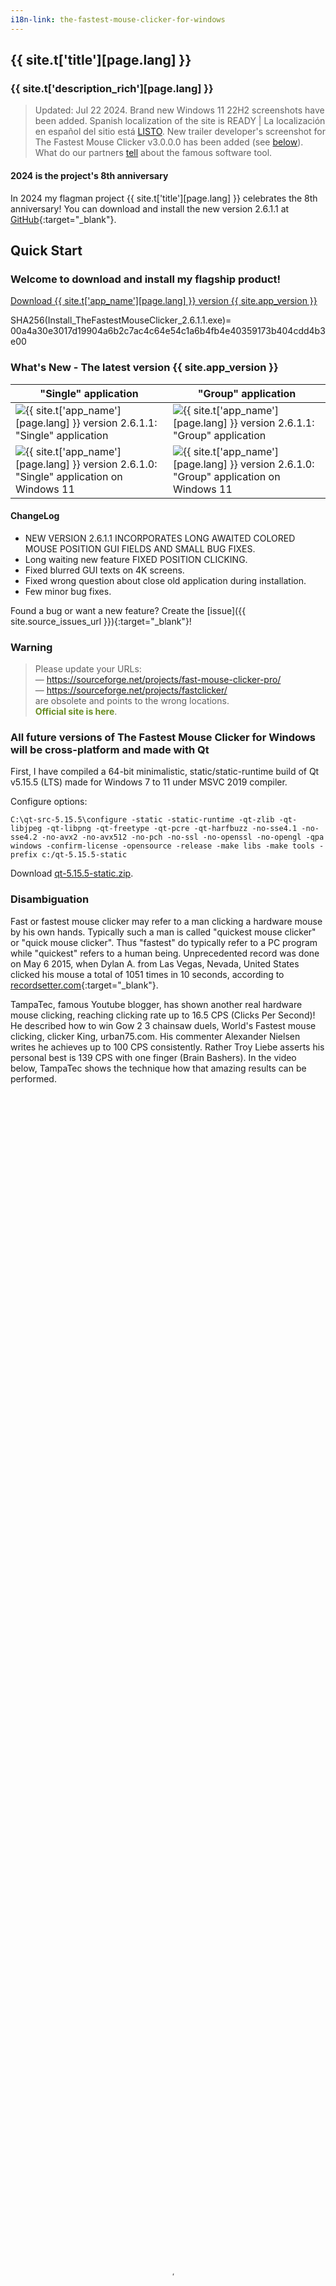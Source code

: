 ```yaml
---
i18n-link: the-fastest-mouse-clicker-for-windows
---
```


## {{ site.t['title'][page.lang] }}

### {{ site.t['description_rich'][page.lang] }}

> Updated: Jul 22 2024. Brand new Windows 11 22H2 screenshots have been added. Spanish localization of the site is READY | La localización en español del sitio está [LISTO](https://windows-2048.github.io/es/El-Clicker-de-Raton-Mas-Rapido-para-Windows/).
New trailer developer's screenshot for The Fastest Mouse Clicker v3.0.0.0 has been added (see [below](index.html#TheFastestMouseClickerQt)).
What do our partners [tell](index.html#Partners) about the famous software tool.

#### 2024 is the project's 8th anniversary

In 2024 my flagman project {{ site.t['title'][page.lang] }} celebrates the 8th anniversary! You can download and install
the new version 2.6.1.1
at [GitHub](https://github.com/windows-2048/The-Fastest-Mouse-Clicker-for-Windows/releases/tag/v2.6.1.1){:target="_blank"}.

<a name="QuickStart"></a>
## Quick Start

### Welcome to download and install my flagship product!

<a href="{{ site.download_link_main }}" class="btn btn--stripe">Download {{ site.t['app_name'][page.lang] }} version {{ site.app_version }}</a>

SHA256(Install_TheFastestMouseClicker_2.6.1.1.exe)= 00a4a30e3017d19904a6b2c7ac4c64e54c1a6b4fb4e40359173b404cdd4b3e00

<a name="ChangeLog"></a>
### What's New - The latest version&nbsp;{{ site.app_version }}

"Single" application | "Group" application
----- | -----
![{{ site.t['app_name'][page.lang] }} version 2.6.1.1: "Single" application](screenshots_new/v2.6.1.1/tfmcfw_singleapp_v2.6.1.1.png) | ![{{ site.t['app_name'][page.lang] }} version 2.6.1.1: "Group" application](screenshots_new/v2.6.1.1/tfmcfw_groupapp_v2.6.1.1.png)
![{{ site.t['app_name'][page.lang] }} version 2.6.1.0: "Single" application on Windows 11](screenshots_new/v2.6.1.0/tfmcfw-win11-22h2-sapp.jpg) | ![{{ site.t['app_name'][page.lang] }} version 2.6.1.0: "Group" application on Windows 11](screenshots_new/v2.6.1.0/tfmcfw-win11-22h2-gapp.jpg)

#### ChangeLog

* NEW VERSION 2.6.1.1 INCORPORATES LONG AWAITED COLORED MOUSE POSITION GUI FIELDS AND SMALL BUG FIXES.
* Long waiting new feature FIXED POSITION CLICKING.
* Fixed blurred GUI texts on 4K screens.
* Fixed wrong question about close old application during installation.
* Few minor bug fixes.

Found a bug or want a new feature? Create the [issue]({{ site.source_issues_url }}){:target="_blank"}!

### Warning

> Please update your URLs:
> <br/>— <span style="color:DarkOrange;">https://sourceforge.net/projects/fast-mouse-clicker-pro/</span>
> <br/>— <span style="color:DarkOrange;">https://sourceforge.net/projects/fastclicker/</span>
> <br/>are obsolete and points to the wrong locations.
> <br/><span style="color:OliveDrab;"><b>Official site is here</b></span>.

### All future versions of The Fastest Mouse Clicker for Windows will be cross-platform and made with Qt

First, I have compiled a 64-bit minimalistic, static/static-runtime build of Qt v5.15.5 (LTS) made for Windows 7 to 11 under MSVC 2019 compiler.

Configure options:

```
C:\qt-src-5.15.5\configure -static -static-runtime -qt-zlib -qt-libjpeg -qt-libpng -qt-freetype -qt-pcre -qt-harfbuzz -no-sse4.1 -no-sse4.2 -no-avx2 -no-avx512 -no-pch -no-ssl -no-openssl -no-opengl -qpa windows -confirm-license -opensource -release -make libs -make tools -prefix c:/qt-5.15.5-static
```

Download [qt-5.15.5-static.zip](https://filedn.com/llBp1EbMQML0Hdv9A9SVo6b/qt-5.15.5-static.zip).

### Disambiguation

Fast or fastest mouse clicker may refer to a man clicking a hardware mouse by his own hands.
Typically such a man is called "quickest mouse clicker" or "quick mouse clicker".
Thus "fastest" do typically refer to a PC program while "quickest" refers to a human being.
Unprecedented record was done on May 6 2015, when Dylan A. from Las Vegas, Nevada, United States
clicked his mouse a total of 1051 times in 10 seconds, according to
[recordsetter.com](https://recordsetter.com/world-record/mouse-clicks-10/41199){:target="_blank"}.

<p>
TampaTec, famous Youtube blogger, has shown another real hardware mouse clicking, reaching clicking rate up to 16.5&nbsp;CPS (Clicks Per Second)!
He described how to win Gow&nbsp;2&nbsp;3 chainsaw duels, World's Fastest mouse clicking, clicker King, urban75.com.
His commenter Alexander Nielsen writes he achieves up to 100&nbsp;CPS consistently.
Rather Troy Liebe asserts his personal best is 139&nbsp;CPS with one finger (Brain Bashers).
In the video below, TampaTec shows the technique how that amazing results can be performed.
 <video style="outline:none; width:100%; height:100%;" controls preload="none" poster="videos/worlds-fastest-clicker-720p.jpg">
  <source src="videos/worlds-fastest-clicker-720p.mp4" type="video/mp4"/>
  Your browser does not support the video tag.
</video>
<a href="https://www.youtube.com/watch?v=r8Tlb3FrmhQ" target="_blank">Watch the original video "World's fastest mouse clicker- How to Win Gow Chainsaw duels!" in Youtube.</a>
</p>

## Table of Contents

* [Introduction](index.html#Introduction)
* [Features](index.html#Features)
* [Comparison](index.html#Comparison)
* [Technology](index.html#Technology)
* [Mouse Polling Rate](index.html#Mouse_Polling_Rate)
* [Source Code](index.html#SourceCode)
* [The Fastest Mouse Clicker v3.0.0.0 (cross-platform Qt edition)](index.html#TheFastestMouseClickerQt)
* [Help How To Use](index.html#HelpHowToUse)
* [Screenshots](index.html#Screenshots)
* [Partners](index.html#Partners)
* [Video Reviews From Our Users](index.html#Reviews_from_our_users)
* [Frequently Asked Questions (FAQ)](index.html#FAQ)
* [Downloads for all the versions](index.html#Downloads)
* [Contacts](index.html#Contacts)

<a name="Introduction"></a>
## Introduction

This is the official site to download various versions of {{ site.t['app_name'][page.lang] }}.
Introducing the fastest mouse clicker you have ever experienced!

Tired of slow, unresponsive mouse clickers that just don’t do the job? Look no further! Our revolutionary new mouse clicker app for Windows is here to change the game.

We take pride in utilizing the hidden power of the Win32 SendInput() API, which sets our app apart from all the competitors. This unique technology allows us to guarantee that our app is the fastest and most efficient mouse clicker available on the market.

So why wait? Boost your productivity and gaming experience with these incredible features:

* Unrivaled Speed: Say goodbye to lags and delays, our superior Win32 SendInput() API integration provides the smoothest and quickest mouse clicks you’ve ever experienced.

* Customizable Settings: Tailor your click rates and intervals to your specific needs, save presets, and switch between them with ease.

* Easy-to-use Interface: Navigate through the app effortlessly with our sleek and user-friendly design.

* Perfect for Gamers and Professionals: Whether you’re into MMORPG’s, time-limited tasks, or data entry, our mouse clicker app enhances your performance and reduces strain on your hands.

* Regular Updates: We constantly aim to improve and provide you with the latest features - our app evolves with you.

* Trusted by Thousands: Join our growing community of satisfied users who have experienced the power of the fastest mouse clicker app for Windows.

What are you waiting for? Experience lightning-fast clicks and improve your digital experience like never before. Download and install the ultimate app today - because you deserve the best!


All the versions are shipped with SHA256 fingerprints to ensure you do download the genuine software.

Industry standard free open source mouse auto clicker emulates Windows clicks EXTREMELY QUICKLY via arrays of 1-1000 mouse events in Win32 <code><a href="https://docs.microsoft.com/en-us/windows/win32/api/winuser/nf-winuser-sendinput" target="_blank">SendInput()</a></code>, making up to 100 000 clicks per second. Brand new group clicking support, Command line for batch files, Auto-save on exit, Random clicking, App's window always topmost are supported. This compact standalone program is compiled and statically linked by gnu/gcc compiler and supports all the Windows 7 to 10 and Linux via Wine emulator. This clicker is the best for incremental games: Cooking, Soda, Minecraft etc.

The program is written in vanilla C++ with native Win32 API and linked statically thus it becomes a super-compact executable without external dependencies and can run on a bare Windows installation.

Free and fast, open source, full-featured, statically-linked mouse auto clicker for Windows written in vanilla C++. Uses hardware-limited arrayed Win32 <code><a href="https://docs.microsoft.com/en-us/windows/win32/api/winuser/nf-winuser-sendinput" target="_blank">SendInput()</a></code> calls to reach up to 100000 clicks/s. Supports command line, random clicks and record-play the sequences of clicks.

This is a professional tool for both quality assistance workflow and video game cheating.
Using keyboard keys (or mouse buttons) as a trigger, you can position the mouse, then hit a key to click up to 100000 times every second,
10 times faster then abandoned project at [sourceforge.net](https://sourceforge.net/projects/fastclicker/){:target="_blank"}.
{{ site.t['app_name'][page.lang] }} allows you to set an activation key to switch automatic clicking . There are two activation modes:
"press": the app will repeat clicking as long as the activation key is being pressed, and
"toggle": a Begin activation key press activates automatic clicking until an End activation key press deactivates it.
Of course, you can select arbitrary Begin and End trigger keys.
You also have the option to set a click number limitation. The mouse auto-clicker stops automatically when your desired number of clicks is reached.

If you desire to perform a Click Speed Test, go to elegant open source [implementation](https://all-mouse-auto-clickers.software/){:target="_blank"} working right in your web browser.
The Click Speed Test is a free click per second test, which measures your mouse clicking speed in given time frame. Playing the Click Speed Test is easy and fun at the same time.
The test is suitable for all types of auto-clicking software as well as for direct human hands testing in all age groups, so do not worry if you are just a high school student or a person with a corporate job or PhD.
You do find Click Speed Test to be a useful tool while searching for ways to repeatedly click without using the mouse.
With {{ site.t['app_name'][page.lang] }} you just input the speed at which to click, and a keyboard button, and then while you hold that button down, the mouse is clicking for you automatically.
If you prefer to avoid "cheating", keep the clicking speed around 10-20 clicks/sec.

> New big version with FIXED POSITION CLICKING has been released!

{{ site.t['app_name'][page.lang] }} clicks the mouse automatically by emulating mouse clicking events.
The app has random in a box clicking feature, if you want that for some reason.
I plan to implement variative time interval between the clicks and allow you to choose a random interval range.
Hotkeys that trigger mouse clicks will be supported with almost every key modifiers, like SHIFT, CONTROL and ALT thus allow you to have SHIFT+\<Key\>, CONTROL+\<Key\> and ALT+\<Key\> triggers.
{{ site.t['app_name'][page.lang] }} is now suitable for Minecraft and Roblox auto-clicking, thanks to request from Xisuma user.
Also the program can be used as autoplayer for the game ClickerHeroes.
It can autoclick, activate skills, buy heroes and upgrades, and ascend and start all over.
All you need is to record and playback appropriate clicking sequence (see below).

You can auto-click the images, auto-fill the web forms, auto-submit a various type of requests with this auto-clicker.
For example, {{ site.t['app_name'][page.lang] }} can be used for scripting in Steam Summer Monster Minigame.
Another example, this program can be a bot for PTC websites like shorte.st, linkbucks, admy.link, etc. that automatically skips Ads.
The Group Clicker is a part of {{ site.t['app_name'][page.lang] }}. To run this extension simply click on "Run group app" button on the main window of {{ site.t['app_name'][page.lang] }}.
To return back to the previous app, click "Run single app" button.
The Group Clicker helps you to maintain separate sheet of data file from which Group Clicker can fetch data and use them row by row.
Also I plan to implement a schedule stored in a plain text file allowing you to auto-click on a webpage/URL at particular day and time.
You may add your own features by opening the solution file in Visual Studio and modifying source code.
The Windows installer opens corresponding folders by default.

<p>
Here is a short intro video that tells how to download and install {{ site.t['app_name'][page.lang] }}.
Also it shows basic quick-start guide to use automated clicks.
 <video style="outline:none; width:100%; height:100%;" controls preload="none" poster="videos/TFMCfW_intro.jpg">
  <source src="videos/TFMCfW_intro.mp4" type="video/mp4"/>
  Your browser does not support the video tag.
</video>
<a href="https://www.youtube.com/watch?v=gCpALY1WqmE" target="_blank">Watch intro to {{ site.t['app_name'][page.lang] }} in Youtube.</a>
</p>

There are a lot of use-cases of {{ site.t['app_name'][page.lang] }}.
Amateurs can use it for cheating in various web sites or video games such as Counter-Strike: Global Offensive (CS:GO), Candy Crush Saga, Roblox games, etc.
Professionals can use it for quality assistant and testing purposes because full support of command line in batch files, PowerShell scripts, etc.

<a name="Features"></a>
## Features

This is not a complete list of all the features of the program. I have just selected several of them most important
from the point of view of our users.
Because the Help text is not yet complete and does not reflect all the features implemented, feel free to create
an [issue]({{ site.source_issues_url }}){:target="_blank"} to request a feature of your desire.

* The world's best click rate up to 100 000 clicks per second, increased by 10 times comparing with the predecessor application "Fast Mouse Clicker". The latest version with fixed performance issue is 100 times faster!

* Utilizes batch-array feature of <code><a href="https://docs.microsoft.com/en-us/windows/win32/api/winuser/nf-winuser-sendinput" target="_blank">SendInput()</a></code> and manipulates with <code><a href="https://docs.microsoft.com/en-us/windows/win32/api/synchapi/nf-synchapi-sleep" target="_blank">Sleep()</a></code> to reach the ultimate possible performance of mouse clicks on Windows.

* The Left, Middle, and Right mouse buttons are supported, they can be triggered for clicking by a key on the keyboard in a press or toggle mode.

* Arbitrary keyboard key can be selected to trigger the clicking process. Furthermore, an another mouse button can play a role of a trigger key.

* Different independent trigger keys to begin/end the clicking in toggle mode.

* The program works fine even if it is minimized and also it operates on an arbitrary desktop area. The program can stop to click automatically, if a certain number of clicks is given by end-user.

* This is free, open source application without ads, viruses, trojans, malware, etc. forever.

* The program has built-in updater service under construction that may perform additional scientific tasks when your CPU is idle with very tiny CPU and Internet usage. See source code of the installer. The application uninstalls clearly and is NOT a virus or malware. You may switch to the installers without update service and back with [in any moment](https://github.com/windows-2048/The-Fastest-Mouse-Clicker-for-Windows/blob/master/InnoSetupDownloader/README.md){:target="_blank"}.

* The application can be used on a bare system, it does not depend on .NET Framework or any other external library as "Speed AutoClicker", "Fast Clicker", etc.

* Command line has been supported: TheFastestMouseClicker.exe -c <clicks per second> -t <trigger key> -s <stop at> -m <trigger key mode> -b <mouse button to click>, where <trigger key mode> can be 'press' or'toggle' and <mouse button to click> can be 'left', 'middle', or 'right'. One may specify any part of arguments; unspecified or unrecognized values will be treated as defaults (see them by running the app and pressing 'Reset to defaults' button.

* Button "Batch folder" has been added to open a directory with \*.bat files quickly; it simplifies command line usage a lot.

* Fractional values for clicks/s parameter are supported. For example, 0.5 clicks/s equals to 1 click every 2 seconds.

* Random clicking has been implemented. Just click the "Batch folder" button and see remarks in the \*.bat files reside there in order how to use command line arguments and to enable random clicking.

* Group clicking (record/play the sequences of clicks) supported via additional application since v.2.5.3.2. You can quickly switch between the applications by clicking the "Run group app"/"Run single app" button.

* Window Always Top checkbox to keep the app's window topmost.

* Manual options/settings editing as a bonus to automatic saving: just open C: \ Users \ \<YourWindowsUser\> \ AppData \ Roaming \ TheFastestMouseClicker \ TheFastestMouseClicker \ settings.dat
in any plain text editor (you might change sub-path TheFastestMouseClicker during installation).

<a name="Comparison"></a>
## Comparison

What about other auto-clickers and their features?
Here is the table that summarizes all the key features of 3 most downloaded programs.

Feature | [Fast Mouse Clicker](https://sourceforge.net/projects/fastclicker/){:target="_blank"} | [Auto<wbr/>Clicker](https://sourceforge.net/projects/orphamielautoclicker/){:target="_blank"} | The Fastest Mouse Clicker for Windows
------- | ------- | -------
Open source project | No | **Yes** | **Yes**
Regular updates and bug fixes | No | No | **Yes**
Arbitrary trigger key for clicking | **Yes** | **Yes** | **Yes**
Mouse button as trigger key for clicking | **Yes** | No | **Yes**
Independent trigger keys in toggle mode | No | **Yes** | **Yes**
All the clicking parameters auto-save | No | **Yes** | **Yes**
Group clicking (record-play the sequences of clicks) | No | **Yes** | **Yes**
Command line support in batch files | No | No | **Yes**
Button to open a folder with all the batch files | No | No | **Yes**
Button to reset all the clicking parameters to default values | No | No | **Yes**
Random clicking in a specified rectangle | No | No | **Yes**
Hardware-limited fastest clicking via arrayed <code><a href="https://docs.microsoft.com/en-us/windows/win32/api/winuser/nf-winuser-sendinput" target="_blank">SendInput()</a></code> | No | No | **Yes**
Side DLL/runtime independent (runs on bare Windows) | No | No | **Yes**
Checkbox to keep the app window always Top | No | No | **Yes**

The Fastest Mouse Clicker for Windows wins this competition because its code is a further developing of the rest 2 popular apps.

<a name="Technology"></a>
## Technology

Unlike other auto-clickers that use obsolete <code><a href="https://docs.microsoft.com/en-us/windows/win32/api/winuser/nf-winuser-mouse_event" target="_blank">mouse_event()</a></code>
system call from C/C++ source or un-arrayed <code><a href="https://docs.microsoft.com/en-us/windows/win32/api/winuser/nf-winuser-sendinput" target="_blank">SendInput()</a></code> from C#/.Net source, The Fastest Mouse Clicker for Windows uses
<i>arrayed</i> <code><a href="https://docs.microsoft.com/en-us/windows/win32/api/winuser/nf-winuser-sendinput" target="_blank">SendInput()</a></code> with specially prepared <i>arrays</i> of mouse events:

<pre><code title="Arrayed SendInput() example">
UINT nCntExtra = (nCnt - 1) * 2; // reserved index for DOWN, UP

for (UINT iExtra = 0; iExtra < nCntExtra; iExtra += 2)
{
    input[1 + iExtra].type = INPUT_MOUSE;

    input[1 + iExtra].mi.dx = dx;
    input[1 + iExtra].mi.dy = dy;

    input[1 + iExtra].mi.mouseData = dwData;
    input[1 + iExtra].mi.time = 0;
    input[1 + iExtra].mi.dwExtraInfo = dwExtraInfo;

    ...
}

...

UINT ret = SendInput(1 + nCntExtra, input, sizeof(INPUT));
</code></pre>

The size of the <i>arrays</i> is carefully computed based on the click rate given by end-user. To avoid system event buffer
overflow, the time in <code><a href="https://docs.microsoft.com/en-us/windows/win32/api/synchapi/nf-synchapi-sleep" target="_blank">Sleep()</a></code> is selected properly according the size of the <i>array</i>.

The GUI of the application seems archaic, but it is made by very base Win32 system calls
to avoid performance degradation caused by
high-level third-side libraries such as [Qt](https://www.qt.io/){:target="_blank"} or slow managed code in frameworks like C#/.Net.
For example, <code><a href="https://docs.microsoft.com/en-us/windows/win32/api/winuser/nf-winuser-getasynckeystate" target="_blank">GetAsyncKeyState()</a></code> is used to detect the trigger keys pressed by end-user:

<pre><code title="Base GetAsyncKeyState() example">
if (!doToggle)
{
    if (toggleState == 0 && GetAsyncKeyState(atoi(triggerText)))
        toggleState = 1;
    ...
}
else
{
    if (toggleState == 0 && GetAsyncKeyState(atoi(triggerText)))
        toggleState = 1;
    ...
}
</code></pre>

Another benefit of such an approach is compact, statically-linked executable without any external dependencies.

When end-user selects low click rates, actual size of the <i>array</i> of mouse events in <code><a href="https://docs.microsoft.com/en-us/windows/win32/api/winuser/nf-winuser-sendinput" target="_blank">SendInput()</a></code>
is set to 1 and number of clicks per second is regulated by <code><a href="https://docs.microsoft.com/en-us/windows/win32/api/synchapi/nf-synchapi-sleep" target="_blank">Sleep()</a></code> only.
But when end-user selects high click rates, the size of the <i>array</i> becomes significant. In rare circumstances, it may lead to freeze the whole Windows GUI.
To avoid that, the helper thread is created to scan <code><a href="https://docs.microsoft.com/en-us/windows/win32/api/winuser/nf-winuser-getasynckeystate" target="_blank">GetAsyncKeyState()</a></code> independently in order end-user has requested to stop the clicking
and force <code><a href="https://docs.microsoft.com/en-us/windows/win32/api/winuser/nf-winuser-blockinput" target="_blank">BlockInput()</a></code> because mouse event buffer may be full:

<pre><code title="Helper thread with BlockInput() example">
DWORD WINAPI MyThreadFunction(LPVOID lpParam)
{
    while (true)
    {
        if (GetAsyncKeyState(atoi(triggerText2)))
        {
            ...
            BlockInput(TRUE);
            Sleep(100);
            BlockInput(FALSE);
            ...
            SetMsgStatus(hWnd, GetDlgCtrlID(statusText)
                , "idle");
        }

        Sleep(10);
    }

    return 0;
}
</code></pre>

To be more compatible with older versions of Windows, {{ site.t['app_name'][page.lang] }} utilizes base Win32 API for widget creation.
It uses traditional Windows approach to re-draw all the widgets in a Windows event loop.
To update the view of a particular widget, an event is being sent to that widget in the main thread and
incoming call is being passed to event loop handler where actual re-draw occurs.

First, we declare a <code><a href="https://docs.microsoft.com/en-us/previous-versions/windows/desktop/legacy/ms633573(v=vs.85)" target="_blank">WindowProc()</a></code> callback function.
Second, we register a main window class with that callback by <code><a href="https://learn.microsoft.com/en-us/windows/win32/api/winuser/nf-winuser-registerclassa" target="_blank">RegisterClassA()</a></code>.
And finally we enter an infinite loop inside event callback function.

<pre><code title="Windows event loop to re-draw the widgets">
LRESULT CALLBACK winCallBack(
    HWND hWin
    , UINT msg
    , WPARAM wp
    , LPARAM lp
    );

...

// Initializing the window class
windClass.style         = CS_HREDRAW | CS_VREDRAW;
windClass.lpfnWndProc       = winCallBack;
windClass.cbClsExtra        = 0;
windClass.cbWndExtra        = 0;
windClass.hInstance     = instanceH;
windClass.hIcon         = LoadIcon(
                            windClass.hInstance
                            , MAKEINTRESOURCE(101)
                            );
windClass.hCursor           = LoadCursor(
                            NULL
                            , IDC_ARROW
                            );
windClass.hbrBackground = (HBRUSH)GetStockObject(
                            WHITE_BRUSH
                            );
windClass.lpszClassName = "The Fastest Mouse Clicker "
                            "for Windows";

//Registering the window class
RegisterClass(&windClass);

...

LRESULT CALLBACK winCallBack(
    HWND hWin
    , UINT msg
    , WPARAM wp
    , LPARAM lp
    )
{
    HDC dc;
    PAINTSTRUCT ps;
    int local_status = 0;
    switch (msg)
    {
    case WM_COMMAND:
        switch(LOWORD(wp))
        {
        case RESET_BTN:

        ...
    ...
}
</code></pre>

From the other hand, to be more compatible with latest versions of Windows and newest hardware such as professional
<a href="https://www.pcmag.com/picks/the-best-4k-monitors" target="_blank">4K displays</a>
and gaming monitors,
font size adjusting is performed on application start utilizing both variable font size and embedded
<a href="https://docs.microsoft.com/en-us/windows/win32/hidpi/setting-the-default-dpi-awareness-for-a-process" target="_blank">high DPI</a> xml manifest.

<pre><code title="Support for 4K displays in C++ code">
struct _Sc
{
    int factor;
    _Sc() : factor(1)
    {
        int h, v;
        GetDesktopResolution(h, v);
        if (v > 1440)
            factor = 2;
    }
} _sc;

int Sc(int x)
{
    return x * _sc.factor;
}

...

statusText = CreateWindow(
    "Static"
    , "clicking status: idle"
    , WS_VISIBLE | WS_CHILD
    , Sc(5)
    , Sc(1)
    , Sc(410)
    , Sc(35)
    , hWnd
    , 0
    , 0
    , 0
    );
</code></pre>

The application embedded xml manifest contains a section with high DPI awareness.

<pre><code title="Support for 4K displays in xml manifest">
  ...

&lt;asmv3:application&gt;
  &lt;asmv3:windowsSettings&gt;
    &lt;dpiAware xmlns="http://schemas.microsoft.com/SMI/2005/WindowsSettings"&gt;
        true
    &lt;/dpiAware&gt;
    &lt;dpiAwareness xmlns="http://schemas.microsoft.com/SMI/2016/WindowsSettings"&gt;
        system
    &lt;/dpiAwareness&gt;
  &lt;/asmv3:windowsSettings&gt;
&lt;/asmv3:application&gt;

  ...
</code></pre>

There are much more programmatic tricks I used to achieve outstanding performance, compatibility and look-n-feel.
If you want to discover them, you have to study source code yourself.

<a name="Mouse_Polling_Rate"></a>
## Mouse Polling Rate

Apart of mouse event emulation techniques, it is important to know about so called Mouse Polling Rate.
Mouse Polling Rate is the frequency at which your mouse signals the computer its whereabouts on the screen.
For instance, a mouse with its polling rate set to 125Hz will refresh its location on screen 125 times per second.
The higher the polling rate, the more "real-time" the cursor movement that you see on the screen will be.
Depending on mouse manufacturer, your Mouse Polling Rate may vary from some 100Hz to up to 1000Hz and more.

From what you’ve learned so far about polling rates, it’s easy to see why a higher polling rate would benefit a gaming mouse.
But note, the difference between 125Hz and 500Hz is much more significant than between 500Hz and 1000Hz.
In the latter case you get benefit of a just 1ms. Thus there is no reason to buy an expensive mouse with polling rate much greater than 500Hz.
Moreover, it has been found that high polling rates of 1000Hz or more tend to put a heavier load on the CPU.

Here I leave an intriguing thoughts on mouse polling rates and auto-clicker software, came from one of the fan user of {{ site.t['app_name'][page.lang] }}.

Hey Masha, Thanks for the reply, I saw the download on Majorgeeks, but I believe I downloaded it from your site to make sure I had the latest version, that's how I got your email address too. Anyway, the "polling rate" is basically how fast your mouse sends signals to your PC of it's current location, it's usually measured in Hz, my Logitech software has options for 125 Hz, 250 Hz, 500 Hz, and 1000 Hz, as does most other mouse gaming software and there are a few utilities that can change it the polling rate too, 1000 Hz has been the limit for a long time, but now companies like Razer, has a mouse with a polling rate of 8000 Hz, some other 2000 Hz .. I'm just looking for something that will achieve over 1000 Hz. Basically, the higher the polling rate, the less "mouse lag" while gaming. I also do things like set the process priority level for my mouse driver/software process to "above normal" or "high" to get more responsiveness from it.

I downloaded a couple of other mouse programs like yours, one I tried so far is "Speed Auto Clicker" .. it's okay, it does do what I want as far as "click speed", but I don't like the button assignment options, you can only assign hotkeys to "keyboard buttons", I have a mouse with 10 buttons, I want the option on the fly (on my mouse). I tried contacting him, email was sent back undeliverable and program hasn't been updated in a while, so it's development has probably ended.

I'm going to try yours shortly, I also tried the other I downloaded, or lets says I opened it, it's called AutoFire and it's kinda weird ... not sure it will do what I want in the games I play. Plus... I am hoping none of these get detect as cheats... I have a perfect record with Valve Software / Steam, had my acct. for 19 yrs, don't want to loose it!

Hopefully your program while do what I want ... what I "really want" is a utility that just makes "one mouse click" equal a higher number, like "3 mouse clicks, or 5, 10, etc..", kinda like how you can set your scroll wheel to either scroll 1 line at a time, or 2 lines, or 3 lines at a time. Same thing, I just want that option for my mouse clicker (left click).

None I downloaded have the polling rate options, I do have 2 utilities that adjust polling rates, but they are from 2010 and 2011, not sure if they'll work with modern OS's, plus they do not exceed 1000 Hz and my Logitech G-Hub software allows me to set @ 1000 Hz, but I want higher! I was thinking about seeing if I can edit the polling rate utility from 2010, its a small simple utility and hopefully I can edit the values. I'm no developer, but I have played around with it some and successfully edited and altered programs / drivers, when WinXP Pro x64 bit first came out, I was using it, I actually beta tested it for 14 months before it's release too, but XP Pro x64 was the "first x64 bit" OS to hit the shelves, in OEM form, but anyone could buy it, I got mine free for testing, but driver support was extremely limited and I had a high end gaming machine, most of my hardware and add-ons had driver support either from the manufacturer, like nVidia released x64 bit drivers, others had native support from the OS, but my favorite audio card by Creative would not work and I hated onboard audio back then, it took me about 4 days, but I was able to modify some of the .inf and .sys files and got the "audio" to work, none of the other features worked and I had no equalizer, etc..

But I did get the sound to work. I wish I got in to it more, I'm pretty good with computers, especially on the hardware side, I've been building them since 1996, my current rig I built cost me $3,800.00 to build, but some of that cost was inflated prices due to graphics card shortages, I paid $1,000.00 for a card that would normally retail @ $399.99. But the rest was priced fairly I believe, I've got a 12 core 5900x Ryzen processor, 64gb of Corsair RGB 3600 mhz ddr4, 1tb Samsung 980 Pro NVMe SSD, Geforce 3060 Ti OCX, ASUS TUF Gaming x570 Plus WiFi motherboard, etc... but I'm good a figuring out stuff on PC's on the software side, like manually removing stubborn trojans, malware, ransomeware, etc..

Anyway, enough babbling, I'll let you know what I think of it and if it does what I wanted or not... thanks for your reply!

G. Kelly Irish


<a name="SourceCode"></a>
## Source Code

Complete source code with comments is shipped with Windows installer or can be watched on
[Github](https://github.com/windows-2048/The-Fastest-Mouse-Clicker-for-Windows){:target="_blank"}
and [Gitlab](https://gitlab.com/mashanovedad/The-Fastest-Mouse-Clicker-for-Windows){:target="_blank"}.

<a name="TheFastestMouseClickerQt"></a>
## The Fastest Mouse Clicker v3.0.0.0 (cross-platform Qt edition)

Migration to cross-platform Qt edition of {{ site.t['app_name'][page.lang] }} is in successive progress. New application will get version 3.0.0.0 and will be called
"The Fastest Mouse Clicker for \<OS\> (cross-platform Qt edition)", where \<OS\> is "Windows", "Linux", "MacOS (M1)".
QtDesigner \*.ui makeup is ready today. I tease you to look how pleasant and beautiful The Fastest Mouse Clicker v3.0.0.0 will appear
on your PC screen. Full native support of 4K and Retina displays is here. As always, the application is statically linked and does not
require 3rd-party DLL or OS component. Meanwhile, among Windows lineage, all the systems from Windows&nbsp;7 to Windows&nbsp;11 are supported.
Note though, 32-bit OS builds (typically for Windows) have gone to the history. New app will be 64-bit only for all the platforms. Standby!

![Teaser developer's screenshot for The Fastest Mouse Clicker v3.0.0.0 (cross-platform Qt edition)](screenshots_new/v3.0.0.0/TheFastestMouseClickerQt.png)

A great progress is undergoing right now. All the things about how does a cross-platform app function have been investigated.
Initial code refactoring has been performed. The library [libuiohook](https://github.com/kwhat/libuiohook){:target="_blank"} is found to be pretty clearly designed.

![Trailer developer's screenshot for The Fastest Mouse Clicker v3.0.0.0 (cross-platform Qt edition)](screenshots_new/v3.0.0.0/TheFastestMouseClicker.png)

### Great update Mar 01 2023

The Fastest Mouse Clicker v3.0.0.0 (the Qt edition) will use [cross-platform libuiohook library](https://github.com/kwhat/libuiohook/){:target="_blank"}
to handle system all-displays-wide mouse and keyboard events. Its graphical UI will be completely re-designed to perform fully automatic
recording and playback all the mouse and keyboard events. You can even edit the sequence recorded in depth and modify its playback speed.
Furthermore you can randomize every mouse click or keyboard press. Mouse wheel events will be also supported.

The idea for recording is:

* To run libuiohook dispatch function in a separate Qt thread:

<pre><code title="libuiohook dispatch function running in a separate thread">
void dispatch_proc(uiohook_event* const event)
{
    switch (event->type)
    {
    ...
    case EVENT_MOUSE_PRESSED:
    case EVENT_MOUSE_RELEASED:
    case EVENT_MOUSE_CLICKED:
    case EVENT_MOUSE_MOVED:
    case EVENT_MOUSE_DRAGGED:
        g_tfmc->postMyCustomEvent(event->data.mouse.x, event->data.mouse.y);
        break;
    ...
    }
}

class HelloThread : public QThread
{
private:
    void run()
    {
        ...
        // Set the event callback for uiohook events.
        hook_set_dispatch_proc(&dispatch_proc);

        // Start the hook and block.
        // NOTE If EVENT_HOOK_ENABLED was delivered, the status will always succeed.
        int status = hook_run();
    }
};
</code></pre>

* Define custom Qt event to transfer libuiohook event data between Qt threads (worker and UI):

<pre><code title="Custom Qt event to transfer libuiohook event data between Qt threads (worker and UI)">
// Define your custom event identifier
const QEvent::Type MY_CUSTOM_EVENT = static_cast<QEvent::Type>(QEvent::User + 1);

// Define your custom event subclass
class MyCustomEvent : public QEvent
{
public:
    MyCustomEvent(const int customData1, const int customData2);
    int getCustomData1() const;
    int getCustomData2() const;
    ...
};
</code></pre>

* It is useful to define postMyCustomEvent() as a public method of main UI class, then implement virtual own customEvent():

<pre><code title="Define postMyCustomEvent() as a public method of main UI class, then implement virtual own customEvent()">
class TheFastestMouseClicker : public QMainWindow
{
public:
    TheFastestMouseClicker();

    Ui_MainWindow ui;

    void postMyCustomEvent(const int customData1, const int customData2)
    {
        // This method (postMyCustomEvent) can be called from any thread
        QApplication::postEvent(this, new MyCustomEvent(customData1, customData2));
    }

protected:

    void customEvent(QEvent* event)
    {
        // When we get here, we've crossed the thread boundary and are now
        // executing in the Qt object's thread
        if (event->type() == MY_CUSTOM_EVENT)
        {
            handleMyCustomEvent(static_cast<MyCustomEvent*>(event));
        }
        // use more else ifs to handle other custom events
    }

    void handleMyCustomEvent(const MyCustomEvent* event)
    {
        // Now you can safely do something with your Qt objects.
        // Access your custom data using event->getCustomData1() etc.
        ui.leMousePosX->setText(QString("%1").arg(event->getCustomData1()));
        ui.leMousePosY->setText(QString("%1").arg(event->getCustomData2()));
    }
    ...
};
</code></pre>

The idea for playback is:

* Implement virtual own QApplication::notify() as a useful way to handle proper Qt events in one place without signals and slots:

<pre><code title="Implement virtual own QApplication::notify() as a useful way to handle proper Qt events in one place">
class Application : public QApplication
{
public:
    ...
protected:
    bool notify(QObject* dest, QEvent* ev)
    {
        if ((g_tfmc != nullptr) && (dest == g_tfmc->ui.pbStart) && (ev->type() == QEvent::MouseButtonRelease))
        {
            // Allocate memory for the virtual events only once.
            uiohook_event*  event = (uiohook_event*)malloc(sizeof(uiohook_event));
            if (event == NULL) {
                return QApplication::notify(dest, ev);
            }

            // Playback code is here.
            for (int i = 0; i < 275; i++) {
                event->type = EVENT_MOUSE_MOVED;
                event->data.mouse.button = MOUSE_NOBUTTON;
                event->data.mouse.x = i;
                event->data.mouse.y = i;
                hook_post_event(event);
            }

            return QApplication::notify(dest, ev);
        }
        return QApplication::notify(dest, ev);
    }
    ...
};
</code></pre>

* The idea of editing sequence recorded is standard [QListWidget](https://doc.qt.io/qt-5/qlistwidget.html){:target="_blank"}-based approach.

Resulting MS Visual Studio 2019 screenshot joining Qt and libuiohook:

![Resulting MS Visual Studio 2019 screenshot joining Qt and libuiohook](screenshots_new/v3.0.0.0/qt_libuiohook.png)


<a name="HelpHowToUse"></a>
## Help How To Use

YOU CAN START THE AUTO-CLICKING AT ANY MOMENT BY PRESSING THE &lt;trigger key&gt; (13 = Enter). Reading the entire Help is optional.

THE FIELDS YOU CAN NOT MODIFY.

&lt;clicking status&gt; or &lt;random clicking status&gt;, the topmost text field, is either getting 'idle' or 'clicking'.
 It is shown as &lt;random clicking status&gt; only when all the rectangle sizes to click randomly inside it are specified in the command line correctly.
 Just press the \[Batch folder\] button and see the remarks in file run_clicker_with_random_clicking.bat.

&lt;number of clicks&gt;, the top text field, indicates total number of clicks performed.

THE FIELDS YOU CAN MODIFY (CALLED THE CLICKING PARAMETERS: THEY COULD BE SET FROM THE COMMAND LINE TOO, SEE BELOW).

&lt;clicks per second&gt;, the middle text field, is the frequency of the clicks measured in clicks per second.
 This frequency can be as high as one hundred thousands (100000) clicks per second.
 FRACTIONAL frequences are supported. For example, 0.5 corresponds to 1 click every 2 seconds, 0.25 - to 1 click every 4 seconds, etc.

&lt;begin/end trigger keys&gt;, below that, are the keyboard keys to trigger the mouse events. Just click on them and press an arbitrary key (or hit a mouse button).
 That key will then trigger the mouse clicks when it remains pressed. If you just press and release the key, only few clicks should be made.
 This behavior corresponds to &lt;trigger key mode&gt; = 'press', see how it changes on 'toggle' value below.
 Default number shown in the button, 13, is the 'Enter' key code (for example, 32 is the 'Space' key code, 112 is the 'F1' key code, etc.
 For all the key codes see [Windows docs](https://docs.microsoft.com/en-us/windows/win32/inputdev/virtual-key-codes){:target="_blank"}.

&lt;stop at&gt;, the lower text field, is the number of clicks before the clicking will automatically stop.
 0 is the default and means infinity, i.e. clicking will never stop.

&lt;trigger key mode&gt; is a radio-button group, you can select either 'press' or 'toggle' mode of clicking.
 In the 'press' mode (default), the mouse events are emitted only when the corresponding trigger key is kept pressed.
 In the 'toogle' mode, the mouse events are emitted between subsequent short hits to the &lt;begin trigger key&gt; and &lt;end trigger key&gt;.

&lt;mouse button to click&gt; is a radio-button group too, you can select either 'left', 'middle' or 'right' mouse button that will generate the clicks.

Note 1: You can't have the same mouse button be the trigger and clicker.
<br/>Note 2: You can't change the &lt;trigger key&gt; if you chose the left mouse button; you must press the \[Reset to defaults\] button.
<br/>Note 3: The &lt;trigger key&gt; still works when this program is minimized. You must close the program to stop a &lt;trigger key&gt; from clicking.

*NEW* All the clicking parameters are saved automatically between application run-times.

ADDITIONAL BUTTONS AND FEATURES.

\[STOP!\] button stops toggled clicking mandatory.
<br/>\[Help\] button displays this help window.
<br/>*NEW* \[Reset to defaults\] button sets all the clicking parameters back to their default values.
<br/>*NEW* \[Batch folder\] button opens the folder in File Explorer where all the batch files reside typically.
<br/>*NEW* To get help on the command line arguments, just press the \[Batch folder\] button and see the remarks in \*.bat files you find there.
<br/>*NEW* Independent keys for &lt;trigger key mode&gt; = 'toggle': if &lt;begin trigger key&gt; begins the clicking, then &lt;end trigger key&gt; stops it.
<br/>*NEW* &lt;Window Always Top&gt; checkbox: if checked, keeps the app's main window at topmost of others.
<br/>*BRAND NEW* The 'Run group app' button: record/play the sequences of mouse clicks.

<a name="Screenshots"></a>
## Screenshots

### Screenshots for the latest version 2.6.1.0 are here!

* The Fastest Mouse Clicker for Windows version 2.6.1.0 - Brand new Windows 11 22H2 screenshot.

![The Fastest Mouse Clicker for Windows version 2.6.1.0 - Brand new Windows 11 22H2 screenshot.](screenshots_new/v2.6.1.0/tfmcfw-win11-22h2-sapp.jpg)

* The Fastest Mouse Clicker for Windows version 2.6.1.0 - Brand new Windows 11 22H2 screenshot (group application).

![The Fastest Mouse Clicker for Windows version 2.6.1.0 - Brand new Windows 11 22H2 screenshot (group application).](screenshots_new/v2.6.1.0/tfmcfw-win11-22h2-gapp.jpg)

* The Fastest Mouse Clicker for Windows version 2.6.1.0 - Brand new Windows 11 22H2 screenshot (install step 1).

![The Fastest Mouse Clicker for Windows version 2.6.1.0 - Brand new Windows 11 22H2 screenshot (install step 1).](screenshots_new/v2.6.1.0/tfmcfw-win11-22h2-install.jpg)

* The Fastest Mouse Clicker for Windows version 2.6.1.0 - Brand new Windows 11 22H2 screenshot (install step 2).

![The Fastest Mouse Clicker for Windows version 2.6.1.0 - Brand new Windows 11 22H2 screenshot (install step 2).](screenshots_new/v2.6.1.0/tfmcfw-win11-22h2-install-2.jpg)

* The Fastest Mouse Clicker for Windows version 2.6.1.0 - Brand new Windows 11 22H2 screenshot (install step 3).

![The Fastest Mouse Clicker for Windows version 2.6.1.0 - Brand new Windows 11 22H2 screenshot (install step 3).](screenshots_new/v2.6.1.0/tfmcfw-win11-22h2-install-3.jpg)

* The Fastest Mouse Clicker for Windows version 2.6.1.0 - Brand new Windows 11 22H2 screenshot (install step 4).

![The Fastest Mouse Clicker for Windows version 2.6.1.0 - Brand new Windows 11 22H2 screenshot (install step 4).](screenshots_new/v2.6.1.0/tfmcfw-win11-22h2-install-4.jpg)

* The Fastest Mouse Clicker for Windows version 2.6.1.0 - Brand new Windows 11 22H2 screenshot (install step 5).

![The Fastest Mouse Clicker for Windows version 2.6.1.0 - Brand new Windows 11 22H2 screenshot (install step 5).](screenshots_new/v2.6.1.0/tfmcfw-win11-22h2-install-5.jpg)

* The Fastest Mouse Clicker for Windows version 2.6.1.0: introduce the "FIXED POSITION CLICKING" feature.

![The Fastest Mouse Clicker for Windows version 2.6.1.0: introduce the "FIXED POSITION CLICKING" feature](screenshots_new/v2.6.1.0/TFMCfW_v2.6.1.0_s1_1322x986.jpg)

* The Fastest Mouse Clicker for Windows version 2.6.1.0: the brand new Group App in details.

![The Fastest Mouse Clicker for Windows version 2.6.1.0: the brand new Group App in details](screenshots_new/v2.6.1.0/TFMCfW_v2.6.1.0_s1h_1322x986.jpg)

* The Fastest Mouse Clicker for Windows version 2.6.1.0: running under Wine 4.0.2/Linux(CentOS 6).

![The Fastest Mouse Clicker for Windows version 2.6.1.0: running under Wine 4.0.2/Linux(CentOS 6)](screenshots_new/v2.6.1.0/TFMCfW_v2.6.1.0_s1w_1322x986.jpg)

* The Fastest Mouse Clicker for Windows version pre-2.5.x.x family: what's old but important.

![The Fastest Mouse Clicker for Windows version pre-2.5.x.x family: what's old but important](screenshots_new/v2.6.1.0/TFMCfW_v2.6.1.0_s2_1322x986.jpg)

* The Fastest Mouse Clicker for Windows version 2.6.1.0: completely hand-made art by the clicker application.

![The Fastest Mouse Clicker for Windows version 2.6.1.0: completely hand-made art by the clicker application](screenshots_new/v2.6.1.0/TFMCfW_v2.6.1.0_a1_1322x986.jpg)

* The Fastest Mouse Clicker for Windows version 2.6.1.0 - Main app with batch folder that reveals "secret" features.

![The Fastest Mouse Clicker for Windows version 2.6.1.0 - Main app with batch folder that reveals "secret" features](screenshots_new/v2.6.1.0/tfmcfw-v2.6.1.0-batch-folder.jpg)

<a name="Partners"></a>
## Partners

What do our partners tell about The Fastest Mouse Clicker for Windows? Here are their reviews about my legendary software tool.

* [Bytesin](https://www.bytesin.com/software/The-Fastest-Mouse-Clicker-for-Windows/){:target="_blank"}, Your Daily Dose of Bytes

> The Fastest Mouse Clicker for Windows is a practical software tool designed to help you automate your clicks, thus eliminating repetitive manual tasks and saving time otherwise spent performing them.

* [Chocolatey](https://chocolatey.org/packages/fastest-mouse-clicker){:target="_blank"}, The Package Manager for Windows

> To install The Fastest Mouse Clicker for Windows, run the following command from the command line or from PowerShell: choco install fastest-mouse-clicker.

* [Github](https://github.com/windows-2048/The-Fastest-Mouse-Clicker-for-Windows){:target="_blank"}, Built for Developers

> In 2023, my flagship project celebrates the 7th anniversary! You can download and install the anniversary re-release at GitHub.

* [Gitlab](https://gitlab.com/mashanovedad/The-Fastest-Mouse-Clicker-for-Windows){:target="_blank"}, Simplify Your Workflows

> All future versions of The Fastest Mouse Clicker for Windows will be cross-platform and made with Qt.

* [Lamerkomp](https://lamerkomp.ru/load/sistemnye_utility/avtoklikery/the_fastest_mouse_clicker_for_windows/56-1-0-6328){:target="_blank"}, Download Freeware without Registration

> The autoclicker interface is simple, but it is recommended to read the Help before using it. You can select the mouse button for automatic clicks (left, right or middle), specify the frequency and the total number of clicks.

* [Majorgeeks](http://m.majorgeeks.com/files/details/the_fastest_mouse_clicker_for_windows.html){:target="_blank"}, It's Geekalicious

> The Fastest Mouse Clicker for Windows permits repetitive tasks to be carried out with the possibility of customization via the GUI or the Command Line. This little utility has one of the best click rates, with rates pushing 100k clicks per second.

* [OSDN](https://osdn.net/projects/fastest-clicker/){:target="_blank"}, Develop and Download Open Source Software

> In few words, the application is ready for auto-clicking IMMEDIATELY, once you run it and press the trigger key that defaults to scan code 13, i.e. the key is ENTER (RETURN).

* [Softpedia](https://www.softpedia.com/get/System/OS-Enhancements/The-Fastest-Mouse-Clicker-for-Windows.shtml){:target="_blank"}, Free Downloads Encyclopedia

> There are certain activities people would dispose of as soon as possible, and the thing is it usually has something to do not with the difficulty level but with the repetitive nature of the task, which makes it outright unbearable. It’s no surprise then that software utilities to help them avoid this kind of operations have been developed, with one example in this regard being The Fastest Mouse Clicker for Windows.

* [all-mouse-auto-clickers.software](https://all-mouse-auto-clickers.software/){:target="_blank"}, The Most Honest Rating of Existing Autoclickers

> There are more than 100 different mouse auto-clicker apps are known as far. Few of them are really useful and safe to use in practice. Some apps are clones or forks of each other. Many projects are frozen and abandoned by their authors years ago. The Fastest Mouse Clicker for Windows is our top 1 mouse autoclicker.

* [Uptodown](https://the-fastest-mouse-clicker-for-windows.en.uptodown.com/windows){:target="_blank"}, Download Discover Share

> The Fastest Mouse Clicker for Windows is exactly what its name suggests: a program emulates many clicks automatically. With this program, you can emulate more than one hundred thousand clicks in one second. And of course, you can choose any of your mouse's buttons.

* [Softlay](https://www.softlay.com/downloads/the-fastest-mouse-clicker){:target="_blank"}, Emulate Endless Clicks

> The Fastest Mouse Clicker for Windows is specifically designed to enable users to click more than one hundred thousand times in one second. This useful automatic mouse clicker for Windows eliminates the need to click again and again. Quite useful in gaming, this free auto clicker software utility is very easy to customize and has the right set of tools to automate repetitive tasks for your Windows PC.

<a name="Reviews_from_our_users"></a>
## Video reviews from our users

<p>
Wolf0626, young vlogger shows how he downloads, installs and runs The Fastest Mouse Clicker for Windows on his PC.
 <video style="outline:none; width:100%; height:100%;" controls preload="none" poster="videos/VideoReview_Wolf0626.jpg">
  <source src="videos/VideoReview_Wolf0626.mp4" type="video/mp4"/>
  Your browser does not support the video tag.
</video>
<a href="https://www.youtube.com/watch?v=f92nqHFxcmk" target="_blank">Watch the review video "How to Download the fastest mouse clicker for windows!!!" in Youtube.</a>
</p>

<p>
BullyWiiPlaza, experienced youtuber shows how he cheats extra scores with The Fastest Mouse Clicker for Windows in his mature gameplay.
 <video style="outline:none; width:100%; height:100%;" controls preload="none" poster="videos/VideoReview_BullyWiiPlaza.jpg">
  <source src="videos/VideoReview_BullyWiiPlaza.mp4" type="video/mp4"/>
  Your browser does not support the video tag.
</video>
<a href="https://www.youtube.com/watch?v=weoSf-CppZU" target="_blank">Watch the review video "[Yu-Gi-Oh! Duel Links] The Fastest Auto Clicker for Windows Gameplay" in Youtube.</a>
</p>

<a name="FAQ"></a>
## Frequently Asked Questions (FAQ)

### Does the clicker work when its main GUI window is minimized?

Yes, it does. Trigger keys are being intercepted and mouse events are being emitted
regardless the application window state is: normal, maximized, minimized, focus, blur, etc.

### What if I want to emulate 2 clicks within every 3 seconds, what the 'clicks per second' parameter should be?

You have to type 0.67 inside 'clicks per second' input field. Just click on it, delete previous value, and type new one.

### What is minimal Windows version supported?

Your PC must have Windows 7 or later. Don't use Windows XP. Better use Windows 10. Windows 11 is also supported.

### When I open many windows simultaneously on my desktop and start to emulate mouse clicks, I lose the GUI window of the app. Why?

That's because you forget about checkbox named "Window Always Top". It is specially designed to prevent such a situation.
Once you check it, main GUI window of the program will be layered always topmost (above all the other windows on your desktop).

### What about sequences of clicks?

Work with sequences of clicks is supported since v2.5.x.x. To avoid GUI complication, second "Group" application is implemented.
To run that app from main "Single" app just press a "Run group app" button. To return to main app press "Run single app" button.

### Does your program run on bare Windows, like Windows Home on a laptop just from store?

Yes. Unlike all other auto-clickers this app is statically linked and has no external dependencies (e.g. "The application was unable to start correctly (0xc000007b)" from incorrect linkage against MSVC run-time DLLs).

### Does your app support multiple subsequent mouse clicks?

Yes, it does. But the Help text is not ready yet. Although the GUI is simple and intuitive
and based on the one of the most famous auto-clickers in the past. To do subsequent clicking,
just run the main app, click the "Run group app" button and see the "Quick Help" area just below the center of the window.

### I observe many other auto-clickers do not support 4K displays. What about your one?

I did that work essentially and have fixed that issue by adjusting font sizes on the fly and embedding a proper xml manifest into app binary.

### Is this FAQ nearly complete?

Oh no :) It has been just started. Feel free to ask your question via email. See the Contacts chapter below.

<a name="Downloads"></a>
## Downloads for all the versions

* Version 2.6.1.0 Windows installer (32/64-bit): [Install_TheFastestMouseClicker_2.6.1.0.exe](https://filedn.com/llBp1EbMQML0Hdv9A9SVo6b/Install_TheFastestMouseClicker_2.6.1.0.exe) ( [mirror](https://ipfs.io/ipfs/QmP4v8nCnfbYzP643BmHeuYgiX1GhbiioiEu3zjzVnkgi1/Install_TheFastestMouseClicker_2.6.1.0.exe) )

SHA256(Install_TheFastestMouseClicker_2.6.1.0.exe)= eb6a79fcecb598b626b10d34951d6b51b7c56af25c340a59c208b879f3d2e151

* Version 2.5.4.0 Windows installer (32/64-bit): [Install_TheFastestMouseClicker_2.5.4.0.exe](https://gitlab.com/mashanovedad/The-Fastest-Mouse-Clicker-for-Windows/-/raw/master/WindowsInstaller/Install_TheFastestMouseClicker_2.5.4.0.exe?inline=false)

SHA256(Install_TheFastestMouseClicker_2.5.4.0.exe)= 738058b7dc1e95b963860e5797bab5761a8801bda90feb0311c038e98477cc31

* Version 2.5.3.3 Windows installer (32/64-bit): [Install_TheFastestMouseClicker_2.5.3.3.exe](https://gitlab.com/mashanovedad/The-Fastest-Mouse-Clicker-for-Windows/-/raw/master/WindowsInstaller/Install_TheFastestMouseClicker_2.5.3.3.exe?inline=false)

SHA256(Install_TheFastestMouseClicker_2.5.3.3.exe)= 55bde08c90989d4dbeb9602d93b3c7bcb3645135281e1b64c32d59521799836b

* Version 2.5.3.2 Windows installer (32/64-bit): [Install_TheFastestMouseClicker_2.5.3.2.exe](https://gitlab.com/mashanovedad/The-Fastest-Mouse-Clicker-for-Windows/-/raw/master/WindowsInstaller/Install_TheFastestMouseClicker_2.5.3.2.exe?inline=false)

SHA256(Install_TheFastestMouseClicker_2.5.3.2.exe)= 58854af05b2024ce39078d828228d512548212fc3283c511c1a16c19c844bf06

* Version 2.5.1.0 Windows installer (32/64-bit): [Install_TheFastestMouseClicker_2.5.1.0.exe](https://gitlab.com/mashanovedad/The-Fastest-Mouse-Clicker-for-Windows/-/raw/master/WindowsInstaller/Install_TheFastestMouseClicker_2.5.1.0.exe?inline=false)

SHA256(Install_TheFastestMouseClicker_2.5.1.0.exe)= cb13c125212feb8241f4a4258919781d546084f0f19862ad11f07a3e95004577

* Version 2.0.0.0 Windows installer (32/64-bit): [Install_TheFastestMouseClicker_2.0.0.0.exe](https://gitlab.com/mashanovedad/The-Fastest-Mouse-Clicker-for-Windows/-/raw/master/WindowsInstaller/Install_TheFastestMouseClicker_2.0.0.0.exe?inline=false)

SHA256(Install_TheFastestMouseClicker_2.0.0.0.exe)= c12fbeee1a12ce598bcd1f6b39872abcbcfc89d2b21d235882ca479fd26a324a

<a name="Contacts"></a>
## Contacts

#### Copyright (c) 2016-2024 by [{{ site.t['author_name'][page.lang] }}]({{ site.prod-url }}{{ site.t['home'][page.lang] }}){:target="_blank"}
